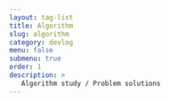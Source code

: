 ```yaml
---
layout: tag-list
title: Algorithm
slug: algorithm
category: devlog
menu: false
submenu: true
order: 1
description: >
   Algorithm study / Problem solutions
---
```

